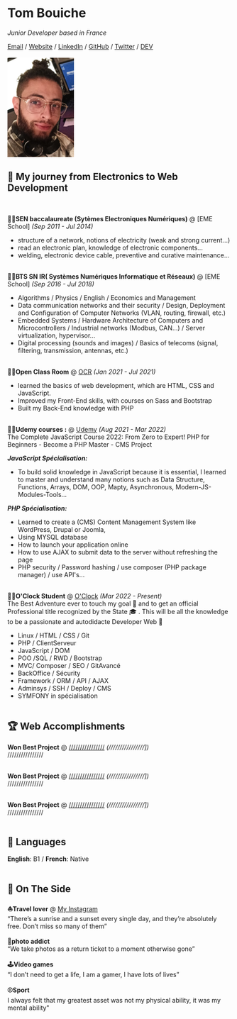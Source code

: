 # Tom Bouiche

_Junior Developer based in France_ <br>

[Email](mailto:tom.bouiche@outlook.fr) / [Website](https://inWorking.com/) / [LinkedIn](https://www.linkedin.com/in/bouiche-tom-8361b8166/) / [GitHub](https://github.com/Tomybch) / [Twitter](https://twitter.com/Tom_Bouiche) / [DEV](https://dev.to/TomyBch/)
<br><br>
<img src="1620578997411.jpg" alt="profil img" width="150" />
## 🧔 My journey from Electronics to Web Development
<br>

**👨‍🎓SEN baccalaureate (Sytèmes Electroniques Numériques)** @ [EME School] _(Sep 2011 - Jul 2014)_ <br>
  - structure of a network, notions of electricity (weak and strong current...)
  - read an electronic plan, knowledge of electronic components...
  - welding, electronic device cable, preventive and curative maintenance...
    <br><br>
    
**👨‍🎓BTS SN IR( Systèmes Numériques Informatique et Réseaux)** @ [EME School] _(Sep 2016 - Jul 2018)_ <br>
  - Algorithms / Physics / English / Economics and Management
  - Data communication networks and their security / Design, Deployment and Configuration of Computer Networks (VLAN, routing, firewall, etc.)
  - Embedded Systems / Hardware Architecture of Computers and Microcontrollers / Industrial networks (Modbus, CAN…) / Server virtualization, hypervisor...
  - Digital processing (sounds and images) / Basics of telecoms (signal, filtering, transmission, antennas, etc.)
  <br><br>

**🙇‍♀️Open Class Room** @ [OCR](https://openclassrooms.com/fr/paths/556-developpeur-web) _(Jan 2021 - Jul 2021)_ <br>
  - learned the basics of web development, which are HTML, CSS and JavaScript.
  - Improved my Front-End skills, with courses on Sass and Bootstrap
  - Built my Back-End knowledge with PHP
<br><br>

**🙋‍♀️Udemy courses :** @ [Udemy](https://www.udemy.com/course/the-complete-javascript-course/) _(Aug 2021 - Mar 2022)_ <br>
The Complete JavaScript Course 2022: From Zero to Expert! PHP for Beginners - Become a PHP Master - CMS Project<br>

  **_JavaScript Spécialisation:_**
  - To build solid knowledge in JavaScript because it is essential, I learned to master and understand many notions such as Data Structure, Functions, Arrays, DOM,         OOP, Mapty, Asynchronous, Modern-JS-Modules-Tools...

  **_PHP Spécialisation:_**
  - Learned to create a (CMS) Content Management System like WordPress, Drupal or Joomla, 
  - Using MYSQL database
  - How to launch your application online
  - How to use AJAX to submit data to the server without refreshing the page
  - PHP security / Password hashing / use composer (PHP package manager) / use API's...
<br><br>

**🙋‍♂️O'Clock Student** @ [O'Clock](https://oclock.io/formations/developpeur-web) _(Mar 2022 - Present)_ <br>
The Best Adventure ever to touch my goal 🎯 and to get an official Professional title recognized by the State 🎓 .
This will be all the knowledge to be a passionate and autodidacte Developer Web 🎊
  - Linux / HTML / CSS  / Git
  - PHP / ClientServeur
  - JavaScript / DOM
  - POO /SQL / RWD / Bootstrap
  - MVC/ Composer / SEO / GitAvancé
  - BackOffice / Sécurity
  - Framework / ORM / API / AJAX
  - Adminsys / SSH / Deploy / CMS
  - SYMFONY in spécialisation
    <br><br>

## 🏆 Web Accomplishments

**Won Best Project** @ [////////////////](////////////////]) _(////////////////])_<br>
////////////////
<br><br>

**Won Best Project** @ [////////////////](////////////////]) _(////////////////])_<br>
////////////////
<br><br>

**Won Best Project** @ [////////////////](////////////////]) _(////////////////])_<br>
////////////////
<br><br>

## 💬 Languages

**English**: B1  / **French**: Native
<br><br>

## 📌 On The Side

**⛵Travel lover** @ [My Instagram](https://www.instagram.com/krambo_bch/?hl=fr) <br>
 “There’s a sunrise and a sunset every single day, and they’re absolutely free. Don’t miss so many of them” 
  <br><br>
**📸photo addict**<br>
“We take photos as a return ticket to a moment otherwise gone” 
  <br><br>
**🕹Video games**<br>
“I don’t need to get a life, I am a gamer, I have lots of lives”
  <br><br>
**⚾Sport**<br>
I always felt that my greatest asset was not my physical ability, it was my mental ability"
  <br><br>  
  
